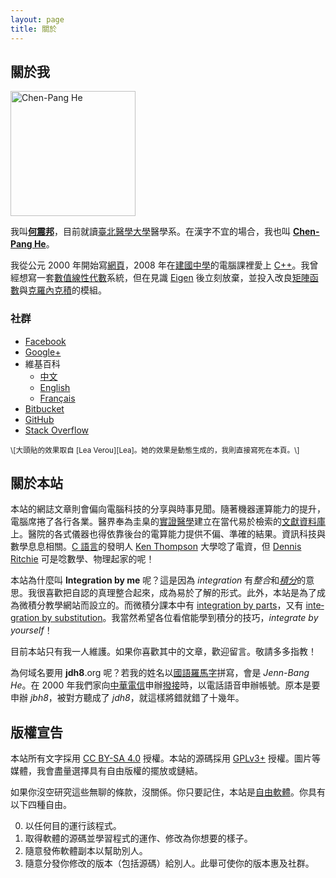 ```yaml
---
layout: page
title: 關於
---
```

<link rel="stylesheet" href="style.css">

關於我
------
<div id="avatar">
<a href="https://www.gravatar.com/avatar/a28b050d0206b3d418551203ddd83cba?s=800">
<img alt="Chen-Pang He" width="200" height="200"
	src="https://www.gravatar.com/avatar/a28b050d0206b3d418551203ddd83cba?s=200"
	srcset="https://www.gravatar.com/avatar/a28b050d0206b3d418551203ddd83cba?s=400 2x">
</a>
</div>

我叫[**何震邦**][SearchZh]，目前就讀[臺北醫學大學][TMU]醫學系。在漢字不宜的場合，我也叫
[**Chen-Pang He**][SearchEn]。

我從公元 2000 年開始寫[網頁][HTML]，2008 年在[建國中學][CK]的電腦課裡愛上
[C++][Cxx]。我曾經想寫一套[數值線性代數][NumLinAlg]系統，但在見識 [Eigen][Eigen]
後立刻放棄，並投入改良[矩陣函數][MatF]與[克羅內克積][KroneckerProd]的模組。

### 社群 ###
* [Facebook](https://www.facebook.com/jdh863)
* [Google+](https://plus.google.com/+%E4%BD%95%E9%9C%87%E9%82%A6-jdh8?rel=author)
* 維基百科
	- [中文](https://zh.wikipedia.org/wiki/User:Jdh8)
	- [English](https://en.wikipedia.org/wiki/User:Jdh8)
	- [Français](https://fr.wikipedia.org/wiki/Utilisateur:Jdh8)
* [Bitbucket](https://bitbucket.org/jdh8)
* [GitHub](https://github.com/jdh8)
* [Stack Overflow](http://stackoverflow.com/users/2099989/jdh8)

<small>
\[大頭貼的效果取自 [Lea Verou][Lea]。她的效果是動態生成的，我則直接寫死在本頁。\]
</small>

[CK]: https://web.ck.tp.edu.tw/
[Cxx]: https://zh.wikipedia.org/wiki/C%2B%2B
[Eigen]: http://eigen.tuxfamily.org/index.php?title=Main_Page
[HTML]: https://zh.wikipedia.org/wiki/HTML
[KroneckerProd]: https://zh.wikipedia.org/wiki/%E5%85%8B%E7%BD%97%E5%86%85%E5%85%8B%E7%A7%AF
[Lea]: http://lea.verou.me/about/
[MatF]: https://en.wikipedia.org/wiki/Matrix_function
[NumLinAlg]: https://ccjou.wordpress.com/category/article/numerical/
[SearchEn]: https://duckduckgo.com/?q=%22Chen-Pang+He%22
[SearchZh]: https://duckduckgo.com/?q=%E4%BD%95%E9%9C%87%E9%82%A6
[SHA-1]: https://en.wikipedia.org/wiki/SHA-1
[TMU]: http://www.tmu.edu.tw/v3/main.php
[WP]: http://jdh8.org

關於本站
--------
本站的網誌文章則會偏向電腦科技的分享與時事見聞。隨著機器運算能力的提升，電腦席捲了各行各業。醫界奉為圭臬的[實證醫學][EMB]建立在當代易於檢索的[文獻資料庫][DB]上。醫院的各式儀器也得依靠後台的電算能力提供不偏、準確的結果。資訊科技與數學息息相關。[C 語言][C]的發明人
<a lang="en" rel="external"
	href="https://zh.wikipedia.org/wiki/%E8%82%AF%C2%B7%E6%B1%A4%E6%99%AE%E9%80%8A">Ken Thompson</a>
大學唸了電資，但 <a lang="en" rel="external"
	href="https://zh.wikipedia.org/wiki/%E4%B8%B9%E5%B0%BC%E6%96%AF%C2%B7%E9%87%8C%E5%A5%87">Dennis Ritchie</a>
可是唸數學、物理起家的呢！

本站為什麼叫 <strong lang="en">Integration by me</strong> 呢？這是因為 <em lang="en">integration</em> 有*整合*和[*積分*][Integ]的意思。我很喜歡把自認的真理整合起來，成為易於了解的形式。此外，本站是為了成為微積分教學網站而設立的。而微積分課本中有 <a href="https://zh.wikipedia.org/wiki/%E5%88%86%E9%83%A8%E7%A9%8D%E5%88%86%E6%B3%95" lang="en" hreflang="zh">integration by parts</a>，又有 <a href="https://zh.wikipedia.org/wiki/%E6%8D%A2%E5%85%83%E7%A7%AF%E5%88%86%E6%B3%95" lang="en" hreflang="zh">integration by substitution</a>。我當然希望各位看倌能學到積分的技巧，<em lang="en">integrate by yourself</em>！

目前本站只有我一人維護。如果你喜歡其中的文章，歡迎留言。敬請多多指教！

為何域名要用 **jdh8**.org 呢？若我的姓名以[國語羅馬字][Roma]拼寫，會是
<i lang="zh-Latn">Jenn-Bang He</i>。在 2000
年我們家向[中華電信][CHT]申辦[撥接][Dial]時，以電話語音申辦帳號。原本是要申辦
<i>jbh8</i>，被對方聽成了 <i>jdh8</i>，就這樣將錯就錯了十幾年。

[C]: https://zh.wikipedia.org/wiki/C%E8%AF%AD%E8%A8%80
[CHT]: http://www.cht.com.tw/
[DB]: https://www.ncbi.nlm.nih.gov/pubmed
[Dial]: https://zh.wikipedia.org/wiki/%E6%92%A5%E8%99%9F%E9%80%A3%E7%B7%9A
[EMB]: https://en.wikipedia.org/wiki/Evidence-based_medicine
[Integ]: https://zh.wikipedia.org/wiki/%E7%A7%AF%E5%88%86
[Roma]: https://zh.wikipedia.org/wiki/%E5%9C%8B%E8%AA%9E%E7%BE%85%E9%A6%AC%E5%AD%97

版權宣告
--------
本站所有文字採用 [CC BY-SA 4.0][CC] 授權。本站的源碼採用 [GPLv3+][GPL]
授權。圖片等媒體，我會盡量選擇具有自由版權的擺放或鏈結。

如果你沒空研究這些無聊的條款，沒關係。你只要記住，本站是[自由軟體][FreeSW]。你具有以下四種自由。

<ol start="0">
<li>以任何目的運行該程式。</li>
<li>取得軟體的源碼並學習程式的運作、修改為你想要的樣子。</li>
<li>隨意發佈軟體副本以幫助別人。</li>
<li>隨意分發你修改的版本（包括源碼）給別人。此舉可使你的版本惠及社群。</li>
</ol>

[CC]: http://creativecommons.org/licenses/by-sa/4.0/deed.zh_TW
[FreeSW]: https://www.gnu.org/philosophy/free-sw.html
[GPL]: https://www.gnu.org/licenses/gpl.html
